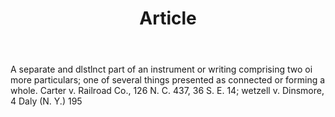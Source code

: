 ---
title: Article
permalink: "/definitions/article.html"
body: A separate and dlstlnct part of an instrument or writing comprising two oi more
  particulars; one of several things presented as connected or forming a whole. Carter
  v. Railroad Co., 126 N. C. 437, 36 S. E. 14; wetzell v. Dinsmore, 4 Daly (N. Y.)
  195
published_at: '2018-07-07'
layout: post
---